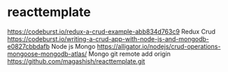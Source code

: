 # reacttemplate
https://codeburst.io/redux-a-crud-example-abb834d763c9 Redux Crud
https://codeburst.io/writing-a-crud-app-with-node-js-and-mongodb-e0827cbbdafb Node js Mongo
https://alligator.io/nodejs/crud-operations-mongoose-mongodb-atlas/ Mongo
git remote add origin https://github.com/magashish/reacttemplate.git
